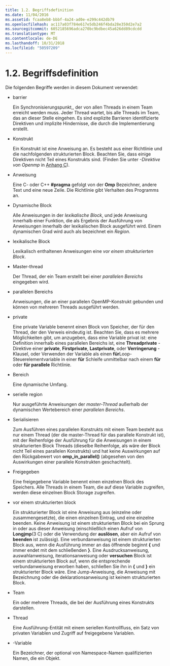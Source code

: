 ```yaml
---
title: 1.2. Begriffsdefinition
ms.date: 11/04/2016
ms.assetid: fcaa8eb8-bbbf-4a24-ad0e-e299c442db79
ms.openlocfilehash: ac117a03f784e617e5db246f4bda28e350d2e7a2
ms.sourcegitcommit: 6052185696adca270bc9bdbec45a626dd89cdcdd
ms.translationtype: MT
ms.contentlocale: de-DE
ms.lasthandoff: 10/31/2018
ms.locfileid: "50597209"
---
```

# <a name="12-definition-of-terms"></a>1.2. Begriffsdefinition

Die folgenden Begriffe werden in diesem Dokument verwendet:

- barrier

   Ein Synchronisierungspunkt,, der von allen Threads in einem Team erreicht werden muss.  Jeder Thread wartet, bis alle Threads im Team, das an dieser Stelle eingehen. Es sind explizite Barrieren identifizierte Direktiven und implizite Hindernisse, die durch die Implementierung erstellt.

- Konstrukt

   Ein Konstrukt ist eine Anweisung an. Es besteht aus einer Richtlinie und die nachfolgenden strukturierten Block. Beachten Sie, dass einige Direktiven nicht Teil eines Konstrukts sind. (Finden Sie unter *-Direktive von Openmp* in [Anhang C](../../parallel/openmp/c-openmp-c-and-cpp-grammar.md)).

- Anweisung

   Eine C- oder C++ **#pragma** gefolgt von der **Omp** Bezeichner, andere Text und eine neue Zeile. Die Richtlinie gibt Verhalten des Programms an.

- Dynamische Block

   Alle Anweisungen in der *lexikalische Block*, und jede Anweisung innerhalb einer Funktion, die als Ergebnis der Ausführung von Anweisungen innerhalb der lexikalischen Block ausgeführt wird. Einem dynamischen Grad wird auch als bezeichnet ein *Region*.

- lexikalische Block

   Lexikalisch enthaltenen Anweisungen eine *vor einem strukturierten Block*.

- Master-thread

   Der Thread, der ein Team erstellt bei einer *parallelen Bereichs* eingegeben wird.

- parallelen Bereichs

   Anweisungen, die an einer parallelen OpenMP-Konstrukt gebunden und können von mehreren Threads ausgeführt werden.

- private

   Eine private Variable benennt einen Block von Speicher, der für den Thread, der den Verweis eindeutig ist. Beachten Sie, dass es mehrere Möglichkeiten gibt, um anzugeben, dass eine Variable privat ist: eine Definition innerhalb eines parallelen Bereichs ist, eine **Threadprivate** -Direktive einer **private**, **Firstprivate**, **Lastprivate**, oder **Verringerung** -Klausel, oder Verwenden der Variable als einen **für**Loop-Steuerelementvariable in einer **für** Schleife unmittelbar nach einem **für** oder **für parallele** Richtlinie.

- Bereich

   Eine dynamische Umfang.

- serielle region

   Nur ausgeführte Anweisungen der *master-Thread* außerhalb der dynamischen Wertebereich einer *parallelen Bereichs*.

- Serialisieren

   Zum Ausführen eines parallelen Konstrukts mit einem Team besteht aus nur einem Thread (der die master-Thread für das parallele Konstrukt ist), mit der Reihenfolge der Ausführung für die Anweisungen in einem strukturierten Block Threads (dieselbe Reihenfolge, als wäre der Block nicht Teil eines parallelen Konstrukts) und hat keine Auswirkungen auf den Rückgabewert von **omp_in_parallel()** (abgesehen von den Auswirkungen einer parallele Konstrukten geschachtelt).

- Freigegeben

   Eine freigegebene Variable benennt einen einzelnen Block des Speichers. Alle Threads in einem Team, die auf diese Variable zugreifen, werden diese einzelnen Block Storage zugreifen.

- vor einem strukturierten block

   Ein strukturierter Block ist eine Anweisung aus (einzelne oder zusammengesetzte), die einen einzelnen Eintrag, und eine einzelne beenden. Keine Anweisung ist einem strukturierten Block bei ein Sprung in oder aus dieser Anweisung (einschließlich einen Aufruf von **Longjmp**(3 C) oder die Verwendung der **auslösen**, aber ein Aufruf von **beenden** ist zulässig). Eine verbundanweisung ist einem strukturierten Block aus, wenn die Ausführung immer an das öffnende beginnt **{** und immer endet mit dem schließenden **}**. Eine Ausdrucksanweisung, auswahlanweisung, iterationsanweisung oder **versuchen** Block ist einem strukturierten Block auf, wenn die entsprechende verbundanweisung erworben haben, schließen Sie ihn in **{** und **}** ein strukturierter Block wäre. Eine Jump-Anweisung, die Anweisung mit Bezeichnung oder die deklarationsanweisung ist keinem strukturierten Block.

- Team

   Ein oder mehrere Threads, die bei der Ausführung eines Konstrukts darstellen.

- Thread

   Eine Ausführung-Entität mit einem seriellen Kontrollfluss, ein Satz von privaten Variablen und Zugriff auf freigegebene Variablen.

- -Variable

   Ein Bezeichner, der optional von Namespace-Namen qualifizierten Namen, die ein Objekt.
